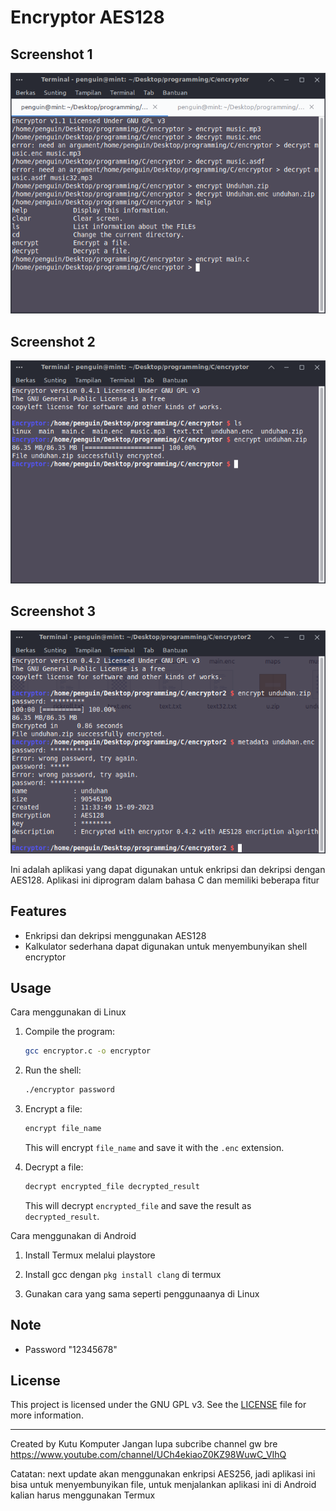 # Encryptor AES128

## Screenshot 1
![Screenshot](screenshot.png)

## Screenshot 2
![Screenshot](screenshot2.png)

## Screenshot 3
![Screenshot](screenshot3.png)

Ini adalah aplikasi yang dapat digunakan untuk enkripsi dan dekripsi dengan AES128. Aplikasi ini diprogram dalam bahasa C dan memiliki beberapa fitur

## Features

- Enkripsi dan dekripsi menggunakan AES128
- Kalkulator sederhana dapat digunakan untuk menyembunyikan shell encryptor

## Usage

Cara menggunakan di Linux

1. Compile the program:

    ```bash
    gcc encryptor.c -o encryptor
    ```
2. Run the shell:

    ```bash
    ./encryptor password
    ```

3. Encrypt a file:

    ```bash
    encrypt file_name
    ```

   This will encrypt `file_name` and save it with the `.enc` extension.

4. Decrypt a file:

    ```bash
    decrypt encrypted_file decrypted_result
    ```

   This will decrypt `encrypted_file` and save the result as `decrypted_result`.

Cara menggunakan di Android

1. Install Termux melalui playstore

2. Install gcc dengan `pkg install clang` di termux

3. Gunakan cara yang sama seperti penggunaanya di Linux

## Note

- Password "12345678"

## License

This project is licensed under the GNU GPL v3. See the [LICENSE](LICENSE) file for more information.

---

Created by Kutu Komputer
Jangan lupa subcribe channel gw bre
https://www.youtube.com/channel/UCh4ekiaoZ0KZ98WuwC_VIhQ

Catatan: next update akan menggunakan enkripsi AES256, jadi aplikasi ini bisa untuk menyembunyikan file, untuk menjalankan aplikasi ini di Android kalian harus menggunakan Termux
